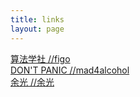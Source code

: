 ```yaml
---
title: links
layout: page
---
```


[算法学社 //figo](http://www.cppblog.com/hanfei19910905/ "figo")  
[DON'T PANIC //mad4alcohol](http://syco.mad4a.me/ "mad4alcohol")  
[余光 //余光](http://shinelee.info/ "余光")  
